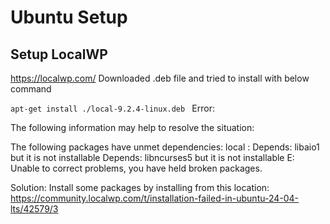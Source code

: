 # Ubuntu Setup

## Setup LocalWP
https://localwp.com/
Downloaded .deb file and tried to install with below command

`apt-get install ./local-9.2.4-linux.deb `
Error:

The following information may help to resolve the situation:

The following packages have unmet dependencies:
 local : Depends: libaio1 but it is not installable
         Depends: libncurses5 but it is not installable
E: Unable to correct problems, you have held broken packages.

Solution:
Install some packages by installing from this location:
https://community.localwp.com/t/installation-failed-in-ubuntu-24-04-lts/42579/3


